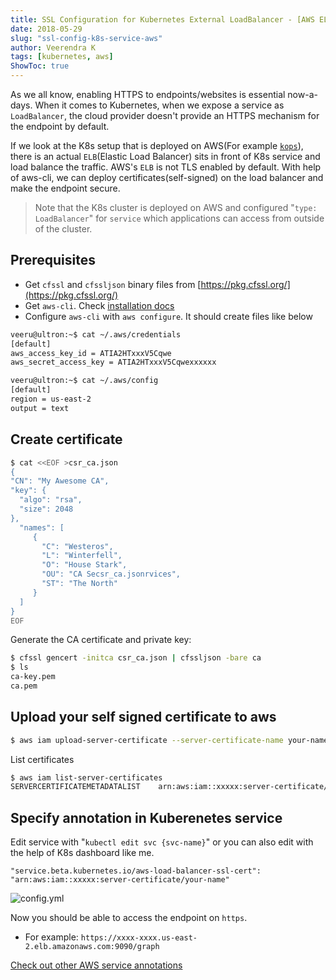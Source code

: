 ```yaml
---
title: SSL Configuration for Kubernetes External LoadBalancer - [AWS ELB]
date: 2018-05-29
slug: "ssl-config-k8s-service-aws"
author: Veerendra K
tags: [kubernetes, aws]
ShowToc: true
---
```


As we all know, enabling HTTPS to endpoints/websites is essential now-a-days. When it comes to Kubernetes, when we expose a service as `LoadBalancer`, the cloud provider doesn't provide an HTTPS mechanism for the endpoint by default.

If we look at the K8s setup that is deployed on AWS(For example [`kops`](https://github.com/kubernetes/kops)), there is an actual `ELB`(Elastic Load Balancer) sits in front of K8s service and load balance the traffic. AWS's `ELB` is not TLS enabled by default. With help of aws-cli, we can deploy certificates(self-signed) on the load balancer and make the endpoint secure.

> Note that the K8s cluster is deployed on AWS and configured "`type: LoadBalancer`" for `service` which applications can access from outside of the cluster.

## Prerequisites
   - Get `cfssl` and `cfssljson` binary files from [https://pkg.cfssl.org/](https://pkg.cfssl.org/)
   - Get `aws-cli`. Check [installation docs](https://docs.aws.amazon.com/cli/latest/userguide/installing.html)
   - Configure `aws-cli` with `aws configure`. It should create files like below
```bash
veeru@ultron:~$ cat ~/.aws/credentials
[default]
aws_access_key_id = ATIA2HTxxxV5Cqwe
aws_secret_access_key = ATIA2HTxxxV5Cqwexxxxxx

veeru@ultron:~$ cat ~/.aws/config
[default]
region = us-east-2
output = text
```

## Create certificate

```bash
$ cat <<EOF >csr_ca.json
{
"CN": "My Awesome CA",
"key": {
  "algo": "rsa",
  "size": 2048
},
  "names": [
     {
       "C": "Westeros",
       "L": "Winterfell",
       "O": "House Stark",
       "OU": "CA Secsr_ca.jsonrvices",
       "ST": "The North"
     }
  ]
}
EOF
```

Generate the CA certificate and private key:

```bash
$ cfssl gencert -initca csr_ca.json | cfssljson -bare ca
$ ls
ca-key.pem
ca.pem
```

## Upload your self signed certificate to aws

```bash
$ aws iam upload-server-certificate --server-certificate-name your-name --certificate-body file://ca.pem --private-key file://ca-key.pem
```

List certificates

```bash
$ aws iam list-server-certificates
SERVERCERTIFICATEMETADATALIST    arn:aws:iam::xxxxx:server-certificate/your-name    2023-04-30T07:52:00Z    /    ASCAIxxxxxCHES3FxxIQO    cf    2018-05-01T08:17:30Z
```
## Specify annotation in Kuberenetes service

Edit service with "`kubectl edit svc {svc-name}`" or you can also edit with the help of K8s dashboard like me.

```
"service.beta.kubernetes.io/aws-load-balancer-ssl-cert": "arn:aws:iam::xxxxx:server-certificate/your-name"
```

![config.yml](k8s-service.jpg)

Now you should be able to access the endpoint on `https`.
* For example: `https://xxxx-xxxx.us-east-2.elb.amazonaws.com:9090/graph`

[Check out other AWS service annotations](https://gist.github.com/mgoodness/1a2926f3b02d8e8149c224d25cc57dc1)
